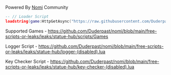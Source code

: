 Powered By [Nomi](https://github.com/Duderpast/nomi) Community

```lua
-- // Loader Script
loadstring(game:HttpGetAsync("https://raw.githubusercontent.com/Duderpast/nomi/main/sg-hub/sg-hub-loader.lua"))()
```
Supported Games - https://github.com/Duderpast/nomi/blob/main/free-scripts-or-leaks/leaks/statue-hub/scripts/Games

Logger Script - https://github.com/Duderpast/nomi/blob/main/free-scripts-or-leaks/leaks/statue-hub/logger-(disabled).lua

Key Checker Script - https://github.com/Duderpast/nomi/blob/main/free-scripts-or-leaks/leaks/statue-hub/key-checker-(disabled).lua
